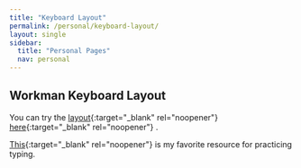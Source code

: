 ```yaml
---
title: "Keyboard Layout"
permalink: /personal/keyboard-layout/
layout: single
sidebar:
  title: "Personal Pages"
  nav: personal
---
```


## Workman Keyboard Layout
You can try the
[layout](https://workmanlayout.org){:target="_blank" rel="noopener"}
[here](https://www.keybr.com){:target="_blank" rel="noopener"}
.

[This](https://www.keyhero.com/free-typing-test){:target="_blank" rel="noopener"}
is my favorite resource for practicing typing.
